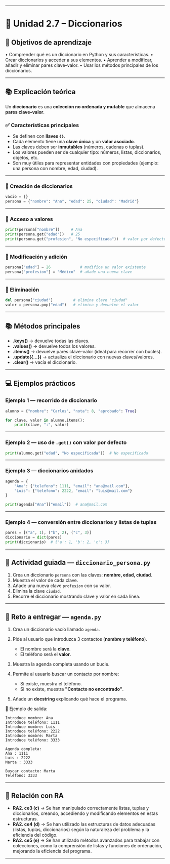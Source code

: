 
---

# 🔹 Unidad 2.7 – Diccionarios

## 🎯 Objetivos de aprendizaje

• Comprender qué es un diccionario en Python y sus características.
• Crear diccionarios y acceder a sus elementos.
• Aprender a modificar, añadir y eliminar pares clave–valor.
• Usar los métodos principales de los diccionarios.

---

## 📚 Explicación teórica

Un **diccionario** es una **colección no ordenada y mutable** que almacena **pares clave–valor**.

### ✅ Características principales

* Se definen con **llaves `{}`**.
* Cada elemento tiene una **clave única** y un **valor asociado**.
* Las claves deben ser **inmutables** (números, cadenas o tuplas).
* Los valores pueden ser de cualquier tipo: números, listas, diccionarios, objetos, etc.
* Son muy útiles para representar entidades con propiedades (ejemplo: una persona con nombre, edad, ciudad).

---

### 📌 Creación de diccionarios

```python
vacio = {}
persona = {"nombre": "Ana", "edad": 25, "ciudad": "Madrid"}
```

---

### 📌 Acceso a valores

```python
print(persona["nombre"])     # Ana
print(persona.get("edad"))   # 25
print(persona.get("profesion", "No especificada"))  # valor por defecto
```

---

### 📌 Modificación y adición

```python
persona["edad"] = 26             # modifica un valor existente
persona["profesion"] = "Médico"  # añade una nueva clave
```

---

### 📌 Eliminación

```python
del persona["ciudad"]         # elimina clave "ciudad"
valor = persona.pop("edad")   # elimina y devuelve el valor
```

---

## 📚 Métodos principales

* **.keys()** → devuelve todas las claves.
* **.values()** → devuelve todos los valores.
* **.items()** → devuelve pares clave–valor (ideal para recorrer con bucles).
* **.update({...})** → actualiza el diccionario con nuevas claves/valores.
* **.clear()** → vacía el diccionario.

---

## 💻 Ejemplos prácticos

### Ejemplo 1 — recorrido de diccionario

```python
alumno = {"nombre": "Carlos", "nota": 8, "aprobado": True}

for clave, valor in alumno.items():
    print(clave, ":", valor)
```

---

### Ejemplo 2 — uso de `.get()` con valor por defecto

```python
print(alumno.get("edad", "No especificada"))  # No especificada
```

---

### Ejemplo 3 — diccionarios anidados

```python
agenda = {
    "Ana": {"telefono": 1111, "email": "ana@mail.com"},
    "Luis": {"telefono": 2222, "email": "luis@mail.com"}
}

print(agenda["Ana"]["email"])  # ana@mail.com
```

---

### Ejemplo 4 — conversión entre diccionarios y listas de tuplas

```python
pares = [("a", 1), ("b", 2), ("c", 3)]
diccionario = dict(pares)
print(diccionario)  # {'a': 1, 'b': 2, 'c': 3}
```

---

## 📝 Actividad guiada — `diccionario_persona.py`

1. Crea un diccionario `persona` con las claves: **nombre, edad, ciudad**.
2. Muestra el valor de cada clave.
3. Añade una nueva clave `profesion` con su valor.
4. Elimina la clave `ciudad`.
5. Recorre el diccionario mostrando clave y valor en cada línea.

---

## 📝 Reto a entregar — `agenda.py`

1. Crea un diccionario vacío llamado `agenda`.
2. Pide al usuario que introduzca 3 contactos (**nombre y teléfono**).

   * El nombre será la **clave**.
   * El teléfono será el **valor**.
3. Muestra la agenda completa usando un bucle.
4. Permite al usuario buscar un contacto por nombre:

   * Si existe, muestra el teléfono.
   * Si no existe, muestra **"Contacto no encontrado"**.
5. Añade un **docstring** explicando qué hace el programa.

📌 Ejemplo de salida:

```
Introduce nombre: Ana
Introduce teléfono: 1111
Introduce nombre: Luis
Introduce teléfono: 2222
Introduce nombre: Marta
Introduce teléfono: 3333

Agenda completa:
Ana : 1111
Luis : 2222
Marta : 3333

Buscar contacto: Marta
Teléfono: 3333
```

---

## 📌 Relación con RA

* **RA2. ce3 (c)** → Se han manipulado correctamente listas, tuplas y diccionarios, creando, accediendo y modificando elementos en estas estructuras.
* **RA2. ce4 (d)** → Se han utilizado las estructuras de datos adecuadas (listas, tuplas, diccionarios) según la naturaleza del problema y la eficiencia del código.
* **RA2. ce5 (e)** → Se han utilizado métodos avanzados para trabajar con colecciones, como la comprensión de listas y funciones de ordenación, mejorando la eficiencia del programa.

---

